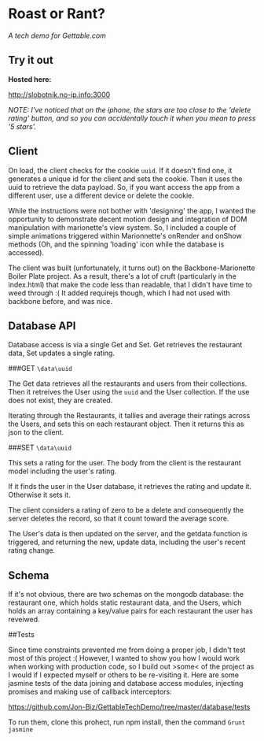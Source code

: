 
# Roast or Rant? 
*A tech demo for Gettable.com*

## Try it out

**Hosted here:**

http://slobotnik.no-ip.info:3000

*NOTE: I've noticed that on the iphone, the stars are too close to the 'delete rating' button, and so you can accidentally touch it when you mean to press '5 stars'.*

## Client

On load, the client checks for the cookie `uuid`. If it doesn't find one, it generates a unique id for the client and sets the cookie. Then it uses the uuid to retrieve the data payload. So, if you want access the app from a different user, use a different device or delete the cookie.

While the instructions were not bother with 'designing' the app, I wanted the opportunity to demonstrate decent motion design and integration of DOM manipulation with marionette's view system. So, I included a couple of simple animations triggered within Marionnette's onRender and onShow methods (Oh, and the spinning 'loading' icon while the database is accessed).

The client was built (unfortunately, it turns out) on the Backbone-Marionette Boiler Plate project. As a result, there's a lot of cruft (particularly in the index.html) that make the code less than readable, that I didn't have time to weed through :( It added requirejs though, which I had not used with backbone before, and was nice.

## Database API

Database access is via a single Get and Set. Get retrieves the restaurant data, Set updates a single rating. 

###GET `\data\uuid`

The Get data retrieves all the restaurants and users from their collections. Then it retreives the User using the `uuid` and the User collection. If the use does not exist, they are created.

Iterating through the Restaurants, it tallies and average their ratings across the Users, and sets this on each restaurant object. Then it returns this as json to the client.

###SET `\data\uuid`

This sets a rating for the user. The body from the client is the restaurant model including the user's rating. 

If it finds the user in the User database, it retrieves the rating and update it. Otherwise it sets it.
 
The client considers a rating of zero to be a delete and consequently the server deletes the record, so that it count toward the average score.

The User's data is then updated on the server, and the getdata function is triggered, and returning the new, update data, including the user's recent rating change. 

## Schema

If it's not obvious, there are two schemas on the mongodb database: the restaurant one, which holds static restaurant data, and the Users, which holds an array containing a key/value pairs for each restaurant the user has reveiwed.

##Tests

Since time constraints prevented me from doing a proper job, I didn't test most of this project :( However, I wanted to show you how I would work when working with production code, so I build out >some< of the project as I would if I expected myself or others to be re-visiting it. Here are some jasmine tests of the data joining and database access modules, injecting promises and making use of callback interceptors:

https://github.com/Jon-Biz/GettableTechDemo/tree/master/database/tests

To run them, clone this prohect, run npm install, then the command `Grunt jasmine`
